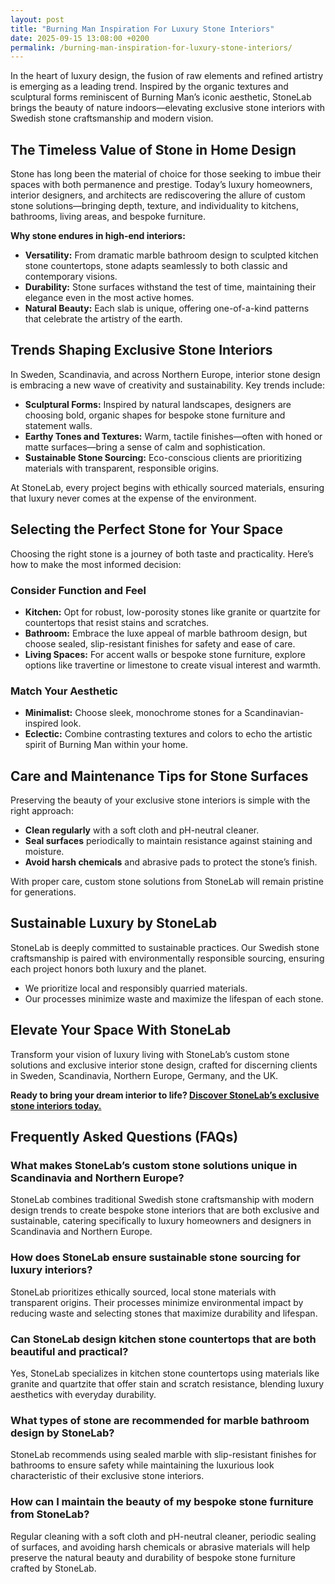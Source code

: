 ```yaml
---
layout: post
title: "Burning Man Inspiration For Luxury Stone Interiors"
date: 2025-09-15 13:08:00 +0200
permalink: /burning-man-inspiration-for-luxury-stone-interiors/
---
```

In the heart of luxury design, the fusion of raw elements and refined artistry is emerging as a leading trend. Inspired by the organic textures and sculptural forms reminiscent of Burning Man’s iconic aesthetic, StoneLab brings the beauty of nature indoors—elevating exclusive stone interiors with Swedish stone craftsmanship and modern vision.

## The Timeless Value of Stone in Home Design

Stone has long been the material of choice for those seeking to imbue their spaces with both permanence and prestige. Today’s luxury homeowners, interior designers, and architects are rediscovering the allure of custom stone solutions—bringing depth, texture, and individuality to kitchens, bathrooms, living areas, and bespoke furniture.

**Why stone endures in high-end interiors:**
- **Versatility:** From dramatic marble bathroom design to sculpted kitchen stone countertops, stone adapts seamlessly to both classic and contemporary visions.
- **Durability:** Stone surfaces withstand the test of time, maintaining their elegance even in the most active homes.
- **Natural Beauty:** Each slab is unique, offering one-of-a-kind patterns that celebrate the artistry of the earth.

## Trends Shaping Exclusive Stone Interiors

In Sweden, Scandinavia, and across Northern Europe, interior stone design is embracing a new wave of creativity and sustainability. Key trends include:

- **Sculptural Forms:** Inspired by natural landscapes, designers are choosing bold, organic shapes for bespoke stone furniture and statement walls.
- **Earthy Tones and Textures:** Warm, tactile finishes—often with honed or matte surfaces—bring a sense of calm and sophistication.
- **Sustainable Stone Sourcing:** Eco-conscious clients are prioritizing materials with transparent, responsible origins.

At StoneLab, every project begins with ethically sourced materials, ensuring that luxury never comes at the expense of the environment.

## Selecting the Perfect Stone for Your Space

Choosing the right stone is a journey of both taste and practicality. Here’s how to make the most informed decision:

### Consider Function and Feel

- **Kitchen:** Opt for robust, low-porosity stones like granite or quartzite for countertops that resist stains and scratches.
- **Bathroom:** Embrace the luxe appeal of marble bathroom design, but choose sealed, slip-resistant finishes for safety and ease of care.
- **Living Spaces:** For accent walls or bespoke stone furniture, explore options like travertine or limestone to create visual interest and warmth.

### Match Your Aesthetic

- **Minimalist:** Choose sleek, monochrome stones for a Scandinavian-inspired look.
- **Eclectic:** Combine contrasting textures and colors to echo the artistic spirit of Burning Man within your home.

## Care and Maintenance Tips for Stone Surfaces

Preserving the beauty of your exclusive stone interiors is simple with the right approach:

- **Clean regularly** with a soft cloth and pH-neutral cleaner.
- **Seal surfaces** periodically to maintain resistance against staining and moisture.
- **Avoid harsh chemicals** and abrasive pads to protect the stone’s finish.

With proper care, custom stone solutions from StoneLab will remain pristine for generations.

## Sustainable Luxury by StoneLab

StoneLab is deeply committed to sustainable practices. Our Swedish stone craftsmanship is paired with environmentally responsible sourcing, ensuring each project honors both luxury and the planet.

- We prioritize local and responsibly quarried materials.
- Our processes minimize waste and maximize the lifespan of each stone.

## Elevate Your Space With StoneLab

Transform your vision of luxury living with StoneLab’s custom stone solutions and exclusive interior stone design, crafted for discerning clients in Sweden, Scandinavia, Northern Europe, Germany, and the UK.

**Ready to bring your dream interior to life? [Discover StoneLab’s exclusive stone interiors today.](https://stonelab.se/)**

## Frequently Asked Questions (FAQs)

### What makes StoneLab’s custom stone solutions unique in Scandinavia and Northern Europe?  
StoneLab combines traditional Swedish stone craftsmanship with modern design trends to create bespoke stone interiors that are both exclusive and sustainable, catering specifically to luxury homeowners and designers in Scandinavia and Northern Europe.

### How does StoneLab ensure sustainable stone sourcing for luxury interiors?  
StoneLab prioritizes ethically sourced, local stone materials with transparent origins. Their processes minimize environmental impact by reducing waste and selecting stones that maximize durability and lifespan.

### Can StoneLab design kitchen stone countertops that are both beautiful and practical?  
Yes, StoneLab specializes in kitchen stone countertops using materials like granite and quartzite that offer stain and scratch resistance, blending luxury aesthetics with everyday durability.

### What types of stone are recommended for marble bathroom design by StoneLab?  
StoneLab recommends using sealed marble with slip-resistant finishes for bathrooms to ensure safety while maintaining the luxurious look characteristic of their exclusive stone interiors.

### How can I maintain the beauty of my bespoke stone furniture from StoneLab?  
Regular cleaning with a soft cloth and pH-neutral cleaner, periodic sealing of surfaces, and avoiding harsh chemicals or abrasive materials will help preserve the natural beauty and durability of bespoke stone furniture crafted by StoneLab.

<script type="application/ld+json">
{
  "@context": "https://schema.org",
  "@type": "BlogPosting",
  "headline": "Burning Man Inspiration For Luxury Stone Interiors",
  "description": "Explore how StoneLab integrates Burning Man-inspired organic textures and Swedish stone craftsmanship to elevate luxury interiors with custom stone solutions across Scandinavia and Northern Europe.",
  "image": "https://stonelab.se/path-to-image.jpg",
  "author": {
    "@type": "Person",
    "name": "StoneLab"
  },
  "publisher": {
    "@type": "Person",
    "name": "StoneLab"
  },
  "mainEntityOfPage": {
    "@type": "WebPage",
    "@id": "https://stonelab.se/blog/burning-man-inspiration-luxury-stone-interiors"
  },
  "datePublished": "2024-06-01",
  "dateModified": "2024-06-01",
  "keywords": "StoneLab, custom stone solutions, interior stone design, exclusive stone interiors, Swedish stone craftsmanship, luxury interior materials, kitchen stone countertops, marble bathroom design, bespoke stone furniture, sustainable stone sourcing, Sweden, Scandinavia, Northern Europe, Germany, UK"
}
</script>

<script type="application/ld+json">
{
  "@context": "https://schema.org",
  "@type": "FAQPage",
  "mainEntity": [
    {
      "@type": "Question",
      "name": "What makes StoneLab’s custom stone solutions unique in Scandinavia and Northern Europe?",
      "acceptedAnswer": {
        "@type": "Answer",
        "text": "StoneLab combines traditional Swedish stone craftsmanship with modern design trends to create bespoke stone interiors that are both exclusive and sustainable, catering specifically to luxury homeowners and designers in Scandinavia and Northern Europe."
      }
    },
    {
      "@type": "Question",
      "name": "How does StoneLab ensure sustainable stone sourcing for luxury interiors?",
      "acceptedAnswer": {
        "@type": "Answer",
        "text": "StoneLab prioritizes ethically sourced, local stone materials with transparent origins. Their processes minimize environmental impact by reducing waste and selecting stones that maximize durability and lifespan."
      }
    },
    {
      "@type": "Question",
      "name": "Can StoneLab design kitchen stone countertops that are both beautiful and practical?",
      "acceptedAnswer": {
        "@type": "Answer",
        "text": "Yes, StoneLab specializes in kitchen stone countertops using materials like granite and quartzite that offer stain and scratch resistance, blending luxury aesthetics with everyday durability."
      }
    },
    {
      "@type": "Question",
      "name": "What types of stone are recommended for marble bathroom design by StoneLab?",
      "acceptedAnswer": {
        "@type": "Answer",
        "text": "StoneLab recommends using sealed marble with slip-resistant finishes for bathrooms to ensure safety while maintaining the luxurious look characteristic of their exclusive stone interiors."
      }
    },
    {
      "@type": "Question",
      "name": "How can I maintain the beauty of my bespoke stone furniture from StoneLab?",
      "acceptedAnswer": {
        "@type": "Answer",
        "text": "Regular cleaning with a soft cloth and pH-neutral cleaner, periodic sealing of surfaces, and avoiding harsh chemicals or abrasive materials will help preserve the natural beauty and durability of bespoke stone furniture crafted by StoneLab."
      }
    }
  ]
}
</script>